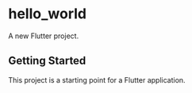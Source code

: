 # hello_world

A new Flutter project.

## Getting Started

This project is a starting point for a Flutter application.
